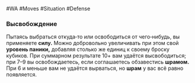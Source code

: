 #WA #Moves #Situation #Defense 

### Высвобождение  
Пытаясь выбраться откуда‑то или освободиться  от чего‑нибудь, вы применяете **силу.** Можно добровольно увеличивать при этом свой **уровень  паники,** добавляя столько же единиц к своему  броску кубиков. При суммарном результате  10+ вам удаётся высвободиться; при 7–9 вы  освобождаетесь, если соглашаетесь обзавестись **шрамом.** При 6 и меньше вам не удаётся  вырваться, но **шрам** у вас всё равно появляется.  